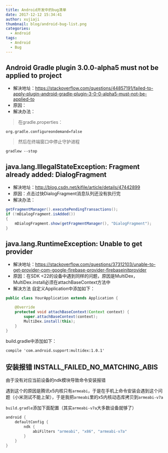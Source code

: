 ```yaml
---
title: Android开发中的bug清单
date: 2017-12-12 15:34:41
author: xujiaji
thumbnail: blog/android-bug-list.png
categories:
  - Android
tags:
  - Android
  - Bug
---
```

## Android Gradle plugin 3.0.0-alpha5 must not be applied to project
- 解决地址：https://stackoverflow.com/questions/44857191/failed-to-apply-plugin-android-gradle-plugin-3-0-0-alpha5-must-not-be-applied-to
- 原因：
- 解决办法：

> 在gradle.properties：

```
org.gradle.configureondemand=false
```
> 然后在终端窗口中停止守护进程

```
gradlew --stop
```

## java.lang.IllegalStateException: Fragment already added: DialogFragment
- 解决地址：http://blog.csdn.net/kifile/article/details/47442899
- 原因：点击过快DialogFragment消息队列还没有执行完
- 解决办法：

``` java
getFragmentManager().executePendingTransactions();
if (!mDialogFragment.isAdded())
{
    mDialogFragment.show(getFragmentManager(), "DialogFragment");
}
```

## java.lang.RuntimeException: Unable to get provider
- 解决地址：https://stackoverflow.com/questions/37312103/unable-to-get-provider-com-google-firebase-provider-firebaseinitprovider
- 原因：在SDK <22的设备中遇到同样的问题，原因是MultiDex，MultiDex.install必须在attachBaseContext方法中
- 解决方法
自定义Application中添加如下：
``` java
public class YourApplication extends Application {

    @Override
    protected void attachBaseContext(Context context) {
        super.attachBaseContext(context);
        MultiDex.install(this);
    }
}
```

build.gradle中添加如下：
```
compile 'com.android.support:multidex:1.0.1'
```

## 安装报错 INSTALL_FAILED_NO_MATCHING_ABIS

由于没有对应当前设备的ndk模块导致命令安装报错

遇到这个的原因是腾讯x5内核只有`armeabi`，于是在手机上命令安装会遇到这个问题（小米测试不能上架），于是我把`armeabi`里的x5内核动态库拷贝到`armeabi-v7a`

`build.gradle`添加下面配置（其实`armeabi-v7a`大多数设备就够了）

``` groovy
android {
    defaultConfig {
        ndk {
            abiFilters "armeabi", "x86", "armeabi-v7a"
        }
    }
}
```
